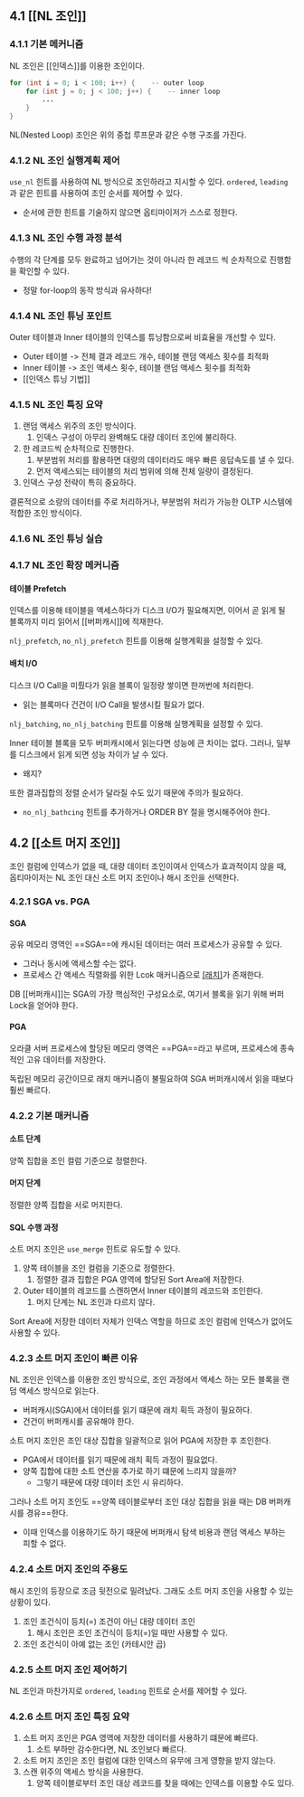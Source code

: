 ## 4.1 [[NL 조인]]

### 4.1.1 기본 메커니즘

NL 조인은 [[인덱스]]를 이용한 조인이다.

```java
for (int i = 0; i < 100; i++) {    -- outer loop
	for (int j = 0; j < 100; j++) {    -- inner loop
		...
	}
}
```

NL(Nested Loop) 조인은 위의 중첩 루프문과 같은 수행 구조를 가진다.

### 4.1.2 NL 조인 실행계획 제어

`use_nl` 힌트를 사용하여 NL 방식으로 조인하라고 지시할 수 있다.
`ordered`, `leading`과 같은 힌트를 사용하여 조인 순서를 제어할 수 있다.
- 순서에 관한 힌트를 기술하지 않으면 옵티마이저가 스스로 정한다.

### 4.1.3 NL 조인 수행 과정 분석

수행의 각 단계를 모두 완료하고 넘어가는 것이 아니라 한 레코드 씩 순차적으로 진행함을 확인할 수 있다.
- 정말 for-loop의 동작 방식과 유사하다!

### 4.1.4 NL 조인 튜닝 포인트

Outer 테이블과 Inner 테이블의 인덱스를 튜닝함으로써 비효율을 개선할 수 있다.
- Outer 테이블 -> 전체 결과 레코드 개수, 테이블 랜덤 액세스 횟수를 최적화 
- Inner 테이블 ->  조인 액세스 횟수, 테이블 랜덤 액세스 횟수를 최적화
- [[인덱스 튜닝 기법]]

### 4.1.5 NL 조인 특징 요약

1. 랜덤 액세스 위주의 조인 방식이다.
	1. 인덱스 구성이 아무리 완벽해도 대량 데이터 조인에 불리하다.
2. 한 레코드씩 순차적으로 진행한다.
	1. 부분범위 처리를 활용하면 대량의 데이터라도 매우 빠른 응답속도를 낼 수 있다.
	2. 먼저 액세스되는 테이블의 처리 범위에 의해 전체 일량이 결정된다.
3. 인덱스 구성 전략이 특히 중요하다.

결론적으로 소량의 데이터를 주로 처리하거나, 부분범위 처리가 가능한 OLTP 시스템에 적합한 조인 방식이다.

### 4.1.6 NL 조인 튜닝 실습


### 4.1.7 NL 조인 확장 메커니즘

#### 테이블 Prefetch

인덱스를 이용해 테이블을 액세스하다가 디스크 I/O가 필요해지면, 이어서 곧 읽게 될 블록까지 미리 읽어서 [[버퍼캐시]]에 적재한다.

`nlj_prefetch`, `no_nlj_prefetch` 힌트를 이용해 실행계획을 설정할 수 있다.

#### 배치 I/O

디스크 I/O Call을 미뤘다가 읽을 블록이 일정량 쌓이면 한꺼번에 처리한다.
- 읽는 블록마다 건건이 I/O Call을 발생시킬 필요가 없다.

`nlj_batching`, `no_nlj_batching` 힌트를 이용해 실행계획을 설정할 수 있다.

Inner 테이블 블록을 모두 버퍼캐시에서 읽는다면 성능에 큰 차이는 없다.
그러나, 일부를 디스크에서 읽게 되면 성능 차이가 날 수 있다.
- 왜지?

또한 결과집합의 정렬 순서가 달라질 수도 있기 때문에 주의가 필요하다.
- `no_nlj_bathcing` 힌트를 추가하거나 ORDER BY 절을 명시해주어야 한다.


## 4.2 [[소트 머지 조인]]

조인 컬럼에 인덱스가 없을 때, 대량 데이터 조인이여서 인덱스가 효과적이지 않을 때, 옵티마이저는 NL 조인 대신 소트 머지 조인이나 해시 조인을 선택한다.


### 4.2.1 SGA vs. PGA

#### SGA

공유 메모리 영역인 ==SGA==에 캐시된 데이터는 여러 프로세스가 공유할 수 있다.
- 그러나 동시에 액세스할 수는 없다.
- 프로세스 간 액세스 직렬화를 위한 Lcok 매커니즘으로 [[래치]](Latch)가 존재한다.

DB [[버퍼캐시]]는 SGA의 가장 핵심적인 구성요소로, 여기서 블록을 읽기 위해 버퍼 Lock을 얻어야 한다.

#### PGA

오라클 서버 프로세스에 할당된 메모리 영역은 ==PGA==라고 부르며, 프로세스에 종속적인 고유 데이터를 저장한다.

독립된 메모리 공간이므로 래치 매커니즘이 불필요하여 SGA 버퍼캐시에서 읽을 때보다 훨씬 빠르다.

### 4.2.2 기본 매커니즘

#### 소트 단계

양쪽 집합을 조인 컬럼 기준으로 정렬한다.

#### 머지 단계

정렬한 양쪽 집합을 서로 머지한다.

#### SQL 수행 과정

소트 머지 조인은 `use_merge` 힌트로 유도할 수 있다.

1. 양쪽 테이블을 조인 컬럼을 기준으로 정렬한다.
	1. 정렬한 결과 집합은 PGA 영역에 할당된 Sort Area에 저장한다.
2. Outer 테이블의 레코드를 스캔하면서 Inner 테이블의 레코드와 조인한다.
	1. 머지 단계는 NL 조인과 다르지 않다.

Sort Area에 저장한 데이터 자체가 인덱스 역할을 하므로 조인 컬럼에 인덱스가 없어도 사용할 수 있다.

### 4.2.3 소트 머지 조인이 빠른 이유

NL 조인은 인덱스를 이용한 조인 방식으로, 조인 과정에서 액세스 하는 모든 블록을 랜덤 액세스 방식으로 읽는다.
- 버퍼캐시(SGA)에서 데이터를 읽기 떄문에 래치 획득 과정이 필요하다.
- 건건이 버퍼캐시를 공유해야 한다.

소트 머지 조인은 조인 대상 집합을 일괄적으로 읽어 PGA에 저장한 후 조인한다.
- PGA에서 데이터를 읽기 때문에 래치 획득 과정이 필요없다.
- 양쪽 집합에 대한 소트 연산을 추가로 하기 떄문에 느리지 않을까?
	- 그렇기 때문에 대량 데이터 조인 시 유리하다.

그러나 소트 머지 조인도 ==양쪽 테이블로부터 조인 대상 집합을 읽을 때는 DB 버퍼캐시를 경유==한다.
- 이때 인덱스를 이용하기도 하기 때문에 버퍼캐시 탐색 비용과 랜덤 액세스 부하는 피할 수 없다.

### 4.2.4 소트 머지 조인의 주용도

해시 조인의 등장으로 조금 뒷전으로 밀려났다.
그래도 소트 머지 조인을 사용할 수 있는 상황이 있다.

1. 조인 조건식이 등치(=) 조건이 아닌 대량 데이터 조인
	1. 해시 조인은 조인 조건식이 등치(=)일 때만 사용할 수 있다.
2. 조인 조건식이 아예 없는 조인 (카테시안 곱)

### 4.2.5 소트 머지 조인 제어하기

 NL 조인과 마찬가지로 `ordered`, `leading` 힌트로 순서를 제어할 수 있다.

### 4.2.6 소트 머지 조인 특징 요약

1. 소트 머지 조인은 PGA 영역에 저장한 데이터를 사용하기 떄문에 빠르다.
	1. 소트 부하만 감수한다면, NL 조인보다 빠르다.
2. 소트 머지 조인은 조인 컬럼에 대한 인덱스의 유무에 크게 영향을 받지 않는다.
3. 스캔 위주의 액세스 방식을 사용한다.
	1. 양쪽 테이블로부터 조인 대상 레코드를 찾을 때에는 인덱스를 이용할 수도 있다.
